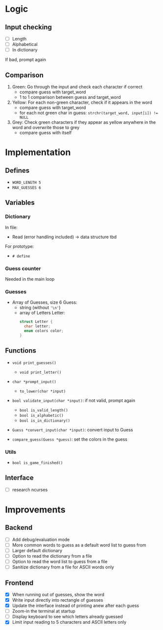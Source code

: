 # Logic

## Input checking
- [ ] Length
- [ ] Alphabetical
- [ ] In dictionary

If bad, prompt again

## Comparison
1. Green: Go through the input and check each character if correct
	- compare guess with target_word
	- 1 to 1 comparison between guess and target_word
2. Yellow: For each non-green character, check if it appears in the word
	- compare guess with target_word
	- for each not green char in guess: `strchr(target_word, input[i]) != NULL`
3. Grey: Check green characters if they appear as yellow anywhere in the word and overwrite those to grey
	- compare guess with itself

# Implementation

## Defines

- `WORD_LENGTH 5`
- `MAX_GUESSES 6`

## Variables

### Dictionary
In file:
- Read (error handling included) -> data structure tbd

For prototype:
- `# define`

### Guess counter

Needed in the main loop

### Guesses

- Array of Guesses, size 6
  Guess:
	- string (without `'\n'`)
	- array of Letters
	  Letter:
	  ```c
	  struct Letter {
	  	char letter;
	  	enum colors color;
	  }
	  ```

## Functions

- `void print_guesses()`
	- `void print_letter()`

- `char *prompt_input()`
	- `to_lower(char *input)`

- `bool validate_input(char *input)`: if not valid, prompt again
	- `bool is_valid_length()`
	- `bool is_alphabetic()`
	- `bool is_in_dictionary()`

- `Guess *convert_input(char *input)`: convert input to Guess

- `compare_guess(Guess *guess)`: set the colors in the guess

### Utils

- `bool is_game_finished()`



## Interface

- [ ] research ncurses


# Improvements

## Backend

- [ ] Add debug/evaluation mode
- [ ] More common words to guess as a default word list to guess from
- [ ] Larger default dictionary
- [ ] Option to read the dictionary from a file
- [ ] Option to read the word list to guess from a file
- [ ] Sanitize dictionary from a file for ASCII words only

## Frontend

- [X] When running out of guesses, show the word
- [X] Write input directly into rectangle of guesses
- [X] Update the interface instead of printing anew after each guess
- [ ] Zoom-in the terminal at startup
- [ ] Display keyboard to see which letters already guessed
- [X] Limit input reading to 5 characters and ASCII letters only
